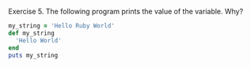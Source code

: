 Exercise 5. The following program prints the value of the variable. Why?

```ruby
my_string = 'Hello Ruby World'
def my_string
  'Hello World'
end
puts my_string
```